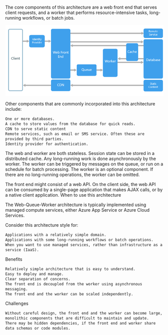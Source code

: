 The core components of this architecture are a web front end that serves client requests, and a worker that performs resource-intensive tasks, long-running workflows, or batch jobs. 


![picture 13](../../images/266ff7cb6ccbebafd40fb23690d59cd5597c0bf2234d6222cb3ab51a24fc540c.png)  


Other components that are commonly incorporated into this architecture include:

    One or more databases.
    A cache to store values from the database for quick reads.
    CDN to serve static content
    Remote services, such as email or SMS service. Often these are provided by third parties.
    Identity provider for authentication.

The web and worker are both stateless. Session state can be stored in a distributed cache. Any long-running work is done asynchronously by the worker. The worker can be triggered by messages on the queue, or run on a schedule for batch processing. The worker is an optional component. If there are no long-running operations, the worker can be omitted.

The front end might consist of a web API. On the client side, the web API can be consumed by a single-page application that makes AJAX calls, or by a native client application.
When to use this architecture

The Web-Queue-Worker architecture is typically implemented using managed compute services, either Azure App Service or Azure Cloud Services.

Consider this architecture style for:

    Applications with a relatively simple domain.
    Applications with some long-running workflows or batch operations.
    When you want to use managed services, rather than infrastructure as a service (IaaS).

Benefits

    Relatively simple architecture that is easy to understand.
    Easy to deploy and manage.
    Clear separation of concerns.
    The front end is decoupled from the worker using asynchronous messaging.
    The front end and the worker can be scaled independently.

Challenges

    Without careful design, the front end and the worker can become large, monolithic components that are difficult to maintain and update.
    There may be hidden dependencies, if the front end and worker share data schemas or code modules.
